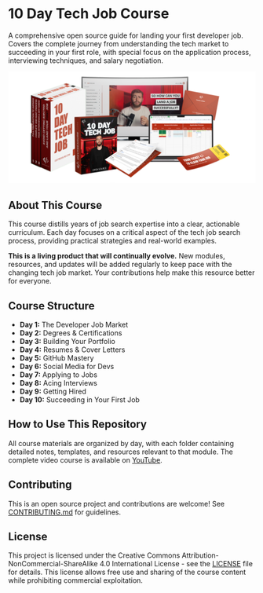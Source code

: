 # 10 Day Tech Job Course

A comprehensive open source guide for landing your first developer job. Covers the complete journey from understanding the tech market to succeeding in your first role, with special focus on the application process, interviewing techniques, and salary negotiation.

![10 Day Tech Job Course Banner](course-mockup.png)

## About This Course

This course distills years of job search expertise into a clear, actionable curriculum. Each day focuses on a critical aspect of the tech job search process, providing practical strategies and real-world examples.

**This is a living product that will continually evolve.** New modules, resources, and updates will be added regularly to keep pace with the changing tech job market. Your contributions help make this resource better for everyone.

## Course Structure

- **Day 1:** The Developer Job Market
- **Day 2:** Degrees & Certifications
- **Day 3:** Building Your Portfolio
- **Day 4:** Resumes & Cover Letters
- **Day 5:** GitHub Mastery
- **Day 6:** Social Media for Devs
- **Day 7:** Applying to Jobs
- **Day 8:** Acing Interviews
- **Day 9:** Getting Hired
- **Day 10:** Succeeding in Your First Job

## How to Use This Repository

All course materials are organized by day, with each folder containing detailed notes, templates, and resources relevant to that module. The complete video course is available on [YouTube](https://youtube.com/@mikemajdalani).

## Contributing

This is an open source project and contributions are welcome! See [CONTRIBUTING.md](CONTRIBUTING.md) for guidelines.

## License

This project is licensed under the Creative Commons Attribution-NonCommercial-ShareAlike 4.0 International License - see the [LICENSE](LICENSE) file for details. This license allows free use and sharing of the course content while prohibiting commercial exploitation.
